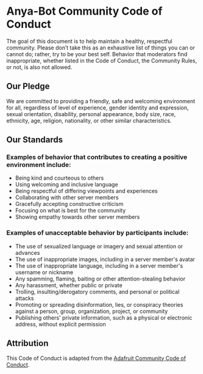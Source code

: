 # Anya-Bot Community Code of Conduct
The goal of this document is to help maintain a healthy, respectful community. Please don’t take this as an exhaustive list of things you can or cannot do; rather, try to be your best self. Behavior that moderators find inappropriate, whether listed in the Code of Conduct, the Community Rules, or not, is also not allowed.

## Our Pledge

We are committed to providing a friendly, safe and welcoming environment for all, regardless of level of experience, gender identity and expression, sexual orientation, disability, personal appearance, body size, race, ethnicity, age, religion, nationality, or other similar characteristics.

## Our Standards

### Examples of behavior that contributes to creating a positive environment include:

* Being kind and courteous to others
* Using welcoming and inclusive language
* Being respectful of differing viewpoints and experiences
* Collaborating with other server members
* Gracefully accepting constructive criticism
* Focusing on what is best for the community
* Showing empathy towards other server members

### Examples of unacceptable behavior by participants include:

* The use of sexualized language or imagery and sexual attention or advances
* The use of inappropriate images, including in a server member's avatar
* The use of inappropriate language, including in a server member's username or nickname
* Any spamming, flaming, baiting or other attention-stealing behavior
* Any harassment, whether public or private
* Trolling, insulting/derogatory comments, and personal or political attacks
* Promoting or spreading disinformation, lies, or conspiracy theories against a person, group, organization, project, or community
* Publishing others' private information, such as a physical or electronic address, without explicit permission

## Attribution

This Code of Conduct is adapted from the [Adafruit Community Code of Conduct](https://github.com/adafruit/Adafruit_Community_Code_of_Conduct/blob/main/code-of-conduct.md).
